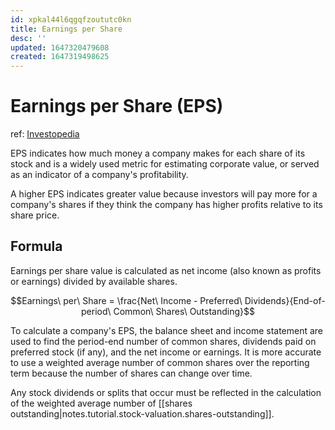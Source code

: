 ```yaml
---
id: xpkal44l6qgqfzoututc0kn
title: Earnings per Share
desc: ''
updated: 1647320479608
created: 1647319498625
---
```

# Earnings per Share (EPS)
ref: [Investopedia](https://www.investopedia.com/terms/e/eps.asp)

EPS indicates how much money a company makes for each share of its stock and is a widely used metric for estimating corporate value, or served as an indicator of a company's profitability.

A higher EPS indicates greater value because investors will pay more for a company's shares if they think the company has higher profits relative to its share price.

## Formula

Earnings per share value is calculated as net income (also known as profits or earnings) divided by available shares.

$$Earnings\ per\ Share = \frac{Net\ Income - Preferred\ Dividends}{End-of-period\ Common\ Shares\ Outstanding}$$

To calculate a company's EPS, the balance sheet and income statement are used to find the period-end number of common shares, dividends paid on preferred stock (if any), and the net income or earnings. It is more accurate to use a weighted average number of common shares over the reporting term because the number of shares can change over time.

Any stock dividends or splits that occur must be reflected in the calculation of the weighted average number of [[shares outstanding|notes.tutorial.stock-valuation.shares-outstanding]].
